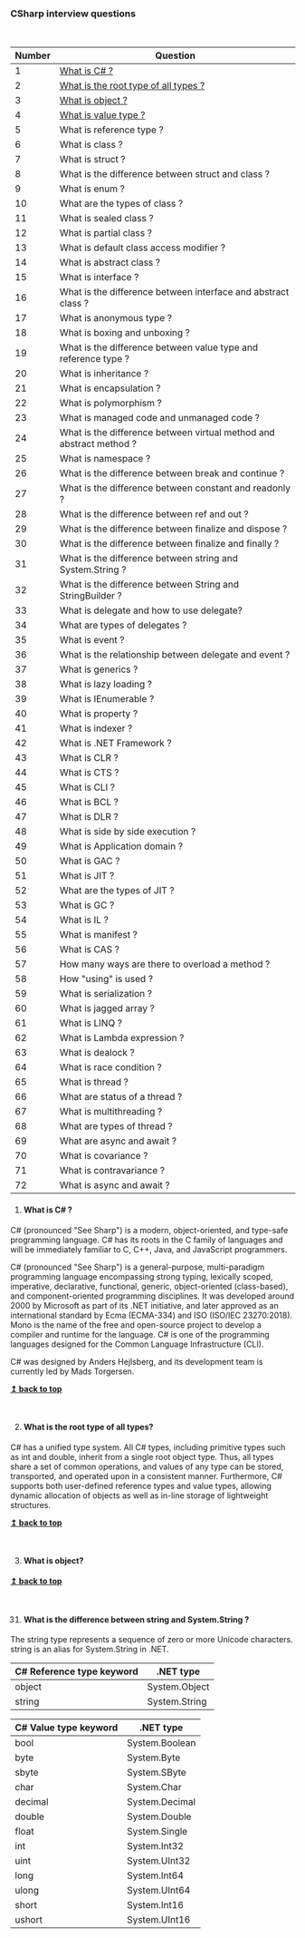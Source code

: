 ###  CSharp interview questions

<br/>

| Number | Question                                                                    |
| ------ | --------------------------------------------------------------------------- |
| 1      | [What is C# ?](#What-is-C#)                                                 |
| 2      | [What is the root type of all types ?](#What-is-the-root-type-of-all-types) |
| 3      | [What is object ?](#)                                                       |
| 4      | [What is value type ?](#)                                                   |
| 5      | What is reference type ?                                                    |
| 6      | What is class ?                                                             |
| 7      | What is struct ?                                                            |
| 8      | What is the difference between struct and class ?                           |
| 9      | What is enum ?                                                              |
| 10     | What are the types of class ?                                               |
| 11     | What is sealed class ?                                                      |
| 12     | What is partial class ?                                                     |
| 13     | What is default class access modifier ?                                     |
| 14     | What is abstract class ?                                                    |
| 15     | What is interface ?                                                         |
| 16     | What is the difference between interface and abstract class ?               |
| 17     | What is anonymous type ?                                                    |
| 18     | What is boxing and unboxing ?                                               |
| 19     | What is the difference between value type and reference type ?              |
| 20     | What is inheritance ?                                                       |
| 21     | What is encapsulation ?                                                     |
| 22     | What is polymorphism ?                                                      |
| 23     | What is managed code and unmanaged code ?                                   |
| 24     | What is the difference between virtual method and abstract method ?         |
| 25     | What is namespace ?                                                         |
| 26     | What is the difference between break and continue ?                         |
| 27     | What is the difference between constant and readonly ?                      |
| 28     | What is the difference between ref and out ?                                |
| 29     | What is the difference between finalize and dispose ?                       |
| 30     | What is the difference between finalize and finally ?                       |
| 31     | What is the difference between string and System.String ?                   |
| 32     | What is the difference between String and StringBuilder ?                   |
| 33     | What is delegate and how to use delegate?                                   |
| 34     | What are types of delegates ?                                               |
| 35     | What is event ?                                                             |
| 36     | What is the relationship between delegate and event ?                       |
| 37     | What is generics ?                                                          |
| 38     | What is lazy loading ?                                                      |
| 39     | What is IEnumerable<T> ?                                                    |
| 40     | What is property ?                                                          |
| 41     | What is indexer ?                                                           |
| 42     | What is .NET Framework ?                                                    |
| 43     | What is CLR ?                                                               |
| 44     | What is CTS ?                                                               |
| 45     | What is CLI ?                                                               |
| 46     | What is BCL ?                                                               |
| 47     | What is DLR ?                                                               |
| 48     | What is side by side execution ?                                            |
| 49     | What is Application domain ?                                                |
| 50     | What is GAC ?                                                               |
| 51     | What is JIT ?                                                               |
| 52     | What are the types of JIT ?                                                 |
| 53     | What is GC ?                                                                |
| 54     | What is IL ?                                                                |
| 55     | What is manifest ?                                                          |
| 56     | What is CAS ?                                                               |
| 57     | How many ways are there to overload a method ?                              |
| 58     | How "using" is used ?                                                       |
| 59     | What is serialization ?                                                     |
| 60     | What is jagged array ?                                                      |
| 61     | What is LINQ ?                                                              |
| 62     | What is Lambda expression ?                                                 |
| 63     | What is dealock ?                                                           |
| 64     | What is race condition ?                                                    |
| 65     | What is thread ?                                                            |
| 66     | What are status of a thread ?                                               |
| 67     | What is multithreading ?                                                    |
| 68     | What are types of thread ?                                                  |
| 69     | What are async and await ?                                                  |
| 70     | What is covariance ?                                                        |
| 71     | What is contravariance ?                                                    |
| 72     | What is async and await ?                                                   |



1. #### What is C# ?

C# (pronounced "See Sharp") is a modern, object-oriented, and type-safe programming language. C# has its roots in the C family of languages and will be immediately familiar to C, C++, Java, and JavaScript programmers.

C# (pronounced "See Sharp") is a general-purpose, multi-paradigm programming language encompassing strong typing, lexically scoped, imperative, declarative, functional, generic, object-oriented (class-based), and component-oriented programming disciplines. It was developed around 2000 by Microsoft as part of its .NET initiative, and later approved as an international standard by Ecma (ECMA-334) and ISO (ISO/IEC 23270:2018). Mono is the name of the free and open-source project to develop a compiler and runtime for the language. C# is one of the programming languages designed for the Common Language Infrastructure (CLI).

C# was designed by Anders Hejlsberg, and its development team is currently led by Mads Torgersen.

**[↥ back to top](#CSharp-interview-questions)**

<br/>

2. #### What is the root type of all types?

C# has a unified type system. All C# types, including primitive types such as int and double, inherit from a single root object type. Thus, all types share a set of common operations, and values of any type can be stored, transported, and operated upon in a consistent manner. Furthermore, C# supports both user-defined reference types and value types, allowing dynamic allocation of objects as well as in-line storage of lightweight structures.

**[↥ back to top](#CSharp-interview-questions)**

<br/>

3. #### What is object?



**[↥ back to top](#CSharp-interview-questions)**

<br/>


31. #### What is the difference between string and System.String ? 

The string type represents a sequence of zero or more Unicode characters. string is an alias for System.String in .NET.

 

| C# Reference type keyword | .NET type     |
| ------------------------- | ------------- |
| object                    | System.Object |
| string                    | System.String |

| C# Value type keyword | .NET type      |
| --------------------- | -------------- |
| bool                  | System.Boolean |
| byte                  | System.Byte    |
| sbyte                 | System.SByte   |
| char                  | System.Char    |
| decimal               | System.Decimal |
| double                | System.Double  |
| float                 | System.Single  |
| int                   | System.Int32   |
| uint                  | System.UInt32  |
| long                  | System.Int64   |
| ulong                 | System.UInt64  |
| short                 | System.Int16   |
| ushort                | System.UInt16  |











